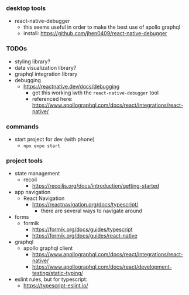 ### desktop tools
- react-native-debugger
  - this seems useful in order to make the best use of apollo graphql
  - install: https://github.com/jhen0409/react-native-debugger

### TODOs
- styling library?
- data visualization library?
- graphql integration library
- debugging
  - https://reactnative.dev/docs/debugging
    - get this working iwth the `react-native-debugger` tool
    - referenced here: https://www.apollographql.com/docs/react/integrations/react-native/

### commands
- start project for dev (with phone)
  - `npx expo start`

### project tools
- state management
  - recoil
    - https://recoiljs.org/docs/introduction/getting-started
- app navigation
  - React Navigation
    - https://reactnavigation.org/docs/typescript/
      - there are several ways to navigate around
- forms
  - formik
    - https://formik.org/docs/guides/typescript
    - https://formik.org/docs/guides/react-native
- graphql
  - apollo graphql client
    - https://www.apollographql.com/docs/react/integrations/react-native/
    - https://www.apollographql.com/docs/react/development-testing/static-typing/
- eslint rules, but for typescript:
  - https://typescript-eslint.io/

